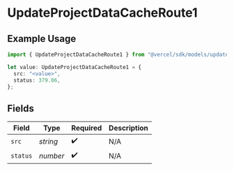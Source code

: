 # UpdateProjectDataCacheRoute1

## Example Usage

```typescript
import { UpdateProjectDataCacheRoute1 } from "@vercel/sdk/models/updateprojectdatacacheop.js";

let value: UpdateProjectDataCacheRoute1 = {
  src: "<value>",
  status: 379.06,
};
```

## Fields

| Field              | Type               | Required           | Description        |
| ------------------ | ------------------ | ------------------ | ------------------ |
| `src`              | *string*           | :heavy_check_mark: | N/A                |
| `status`           | *number*           | :heavy_check_mark: | N/A                |